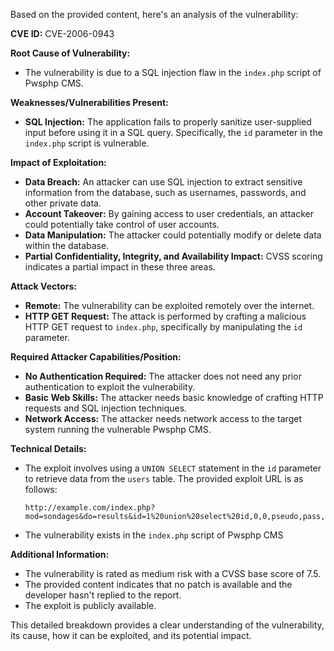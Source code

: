 Based on the provided content, here's an analysis of the vulnerability:

**CVE ID:** CVE-2006-0943

**Root Cause of Vulnerability:**
- The vulnerability is due to a SQL injection flaw in the `index.php` script of Pwsphp CMS.

**Weaknesses/Vulnerabilities Present:**
- **SQL Injection:** The application fails to properly sanitize user-supplied input before using it in a SQL query. Specifically, the `id` parameter in the `index.php` script is vulnerable.

**Impact of Exploitation:**
- **Data Breach:** An attacker can use SQL injection to extract sensitive information from the database, such as usernames, passwords, and other private data.
- **Account Takeover:** By gaining access to user credentials, an attacker could potentially take control of user accounts.
- **Data Manipulation:** The attacker could potentially modify or delete data within the database.
- **Partial Confidentiality, Integrity, and Availability Impact:**  CVSS scoring indicates a partial impact in these three areas.

**Attack Vectors:**
- **Remote:** The vulnerability can be exploited remotely over the internet.
- **HTTP GET Request:** The attack is performed by crafting a malicious HTTP GET request to `index.php`, specifically by manipulating the `id` parameter.

**Required Attacker Capabilities/Position:**
- **No Authentication Required:** The attacker does not need any prior authentication to exploit the vulnerability.
- **Basic Web Skills:** The attacker needs basic knowledge of crafting HTTP requests and SQL injection techniques.
- **Network Access:** The attacker needs network access to the target system running the vulnerable Pwsphp CMS.

**Technical Details:**
- The exploit involves using a `UNION SELECT` statement in the `id` parameter to retrieve data from the `users` table. The provided exploit URL is as follows:
  ```
  http://example.com/index.php?mod=sondages&do=results&id=1%20union%20select%20id,0,0,pseudo,pass,pseudo,0,0,0,0,0,0,0,0,0,0,0,0,0,0%20from%20%60users%60%20/*
  ```
- The vulnerability exists in the `index.php` script of Pwsphp CMS

**Additional Information:**

- The vulnerability is rated as medium risk with a CVSS base score of 7.5.
-  The provided content indicates that no patch is available and the developer hasn't replied to the report.
- The exploit is publicly available.

This detailed breakdown provides a clear understanding of the vulnerability, its cause, how it can be exploited, and its potential impact.
